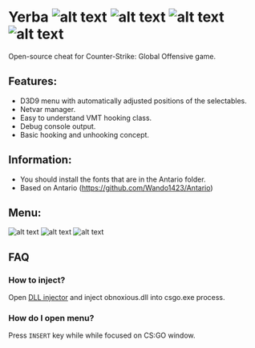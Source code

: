 # Yerba ![alt text](https://i.imgur.com/RHlmKYL.png) ![alt text](https://i.imgur.com/1OKJ96Z.png) ![alt text](https://i.imgur.com/RPz95ve.png) ![alt text](https://i.imgur.com/ZXcfFYJ.png)
Open-source cheat for Counter-Strike: Global Offensive game.

## Features:
* D3D9 menu with automatically adjusted positions of the selectables.
* Netvar manager.
* Easy to understand VMT hooking class.
* Debug console output.
* Basic hooking and unhooking concept.

## Information:
* You should install the fonts that are in the Antario folder.
* Based on Antario (https://github.com/Wando1423/Antario)

## Menu:
![alt text](https://i.imgur.com/dPCQvFG.png)
![alt text](https://i.imgur.com/3lVaWR5.png)
![alt text](https://i.imgur.com/rIgGA5r.png)

## FAQ

### How to inject?
Open [DLL injector](https://en.wikipedia.org/wiki/DLL_injection) and inject obnoxious.dll into csgo.exe process.

### How do I open menu?
Press `INSERT` key while while focused on CS:GO window.

